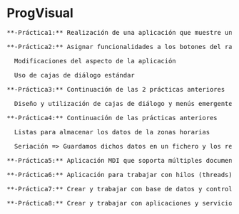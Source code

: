 # ProgVisual
<pre>
**-Práctica1:** Realización de una aplicación que muestre un reloj analógico

**-Práctica2:** Asignar funcionalidades a los botones del ratón (para arrastrar las manecillas del reloj de la práctica anterior) <br />
  Modificaciones del aspecto de la aplicación <br />
  Uso de cajas de diálogo estándar
  
**-Práctica3:** Continuación de las 2 prácticas anteriores <br />
  Diseño y utilización de cajas de diálogo y menús emergentes y dinámicos
  
**-Práctica4:** Continuación de las prácticas anteriores <br />
  Listas para almacenar los datos de la zonas horarias <br />
  Seriación => Guardamos dichos datos en un fichero y los recuperamos
  
**-Práctica5:** Aplicación MDI que soporta múltiples documentos (imágenes en este caso)

**-Práctica6:** Aplicación para trabajar con hilos (threads)

**-Práctica7:** Crear y trabajar con base de datos y controles enlazados de datos

**-Práctica8:** Crear y trabajar con aplicaciones y servicios web
</pre>
